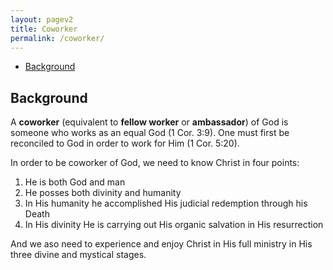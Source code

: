 ```yaml
---
layout: pagev2
title: Coworker
permalink: /coworker/
---
```

- [Background](#background)

## Background

A **coworker** (equivalent to **fellow worker** or **ambassador**) of God is someone who works as an equal God (1 Cor. 3:9). One must first be reconciled to God in order to work for Him (1 Cor. 5:20).

In order to be coworker of God, we need to know Christ in four points:

1. He is both God and man
2. He posses both divinity and humanity
3. In His humanity he accomplished His judicial redemption through his Death
4. In His divinity He is carrying out His organic salvation in His resurrection

And we aso need to experience and enjoy Christ in His full ministry in His three divine and mystical stages.
